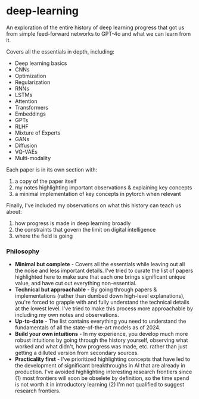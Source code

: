 # deep-learning

An exploration of the entire history of deep learning progress that got us from simple feed-forward networks to GPT-4o and what we can learn from it.

Covers all the essentials in depth, including:

- Deep learning basics
- CNNs
- Optimization
- Regularization
- RNNs
- LSTMs
- Attention
- Transformers
- Embeddings
- GPTs
- RLHF
- Mixture of Experts
- GANs
- Diffusion
- VQ-VAEs
- Multi-modality

Each paper is in its own section with:

1. a copy of the paper itself
2. my notes highlighting important observations & explaining key concepts
3. a minimal implementation of key concepts in pytorch when relevant

Finally, I've included my observations on what this history can teach us about:

1. how progress is made in deep learning broadly
2. the constraints that govern the limit on digital intelligence
3. where the field is going

### Philosophy

- **Minimal but complete** - Covers all the essentials while leaving out all the noise and less important details. I've tried to curate the list of papers highlighted here to make sure that each one brings significant unique value, and have cut out everything non-essential.
- **Technical but approachable** - By going through papers & implementations (rather than dumbed down high-level explanations), you're forced to grapple with and fully understand the technical details at the lowest level. I've tried to make this process more approachable by including my own notes and observations.
- **Up-to-date** - The list contains everything you need to understand the fundamentals of all the state-of-the-art models as of 2024.
- **Build your own intuitions** - In my experience, you develop much more robust intuitions by going through the history yourself, observing what worked and what didn't, how progress was made, etc. rather than just getting a dilluted version from secondary sources.
- **Practicality first** - I've prioritized highlighting concepts that have led to the development of significant breakthroughs in AI that are already in production. I've avoided highlighting interesting research frontiers since (1) most frontiers will soon be obselete by definition, so the time spend is not worth it in introductory learning (2) I'm not qualified to suggest research frontiers.

